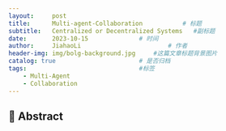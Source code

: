 ```yaml
---
layout:     post
title:      Multi-agent-Collaboration			# 标题 
subtitle:   Centralized or Decentralized Systems   #副标题
date:       2023-10-15 				# 时间
author:     JiahaoLi 						# 作者
header-img: img/bolg-background.jpg 	#这篇文章标题背景图片
catalog: true 						# 是否归档
tags:								#标签
    - Multi-Agent
    - Collaboration   
---
```


## 📖 Abstract

